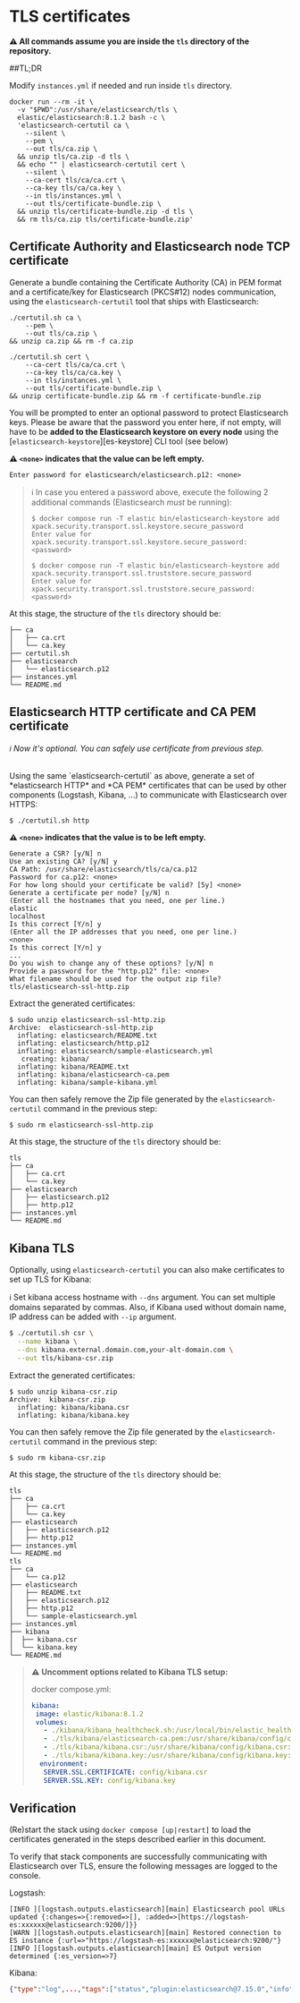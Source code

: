 # TLS certificates

**:warning: All commands assume you are inside the `tls` directory of the repository.**

##TL;DR

Modify `instances.yml` if needed and run inside `tls` directory.
```shell
docker run --rm -it \
  -v "$PWD":/usr/share/elasticsearch/tls \
  elastic/elasticsearch:8.1.2 bash -c \
  'elasticsearch-certutil ca \
    --silent \
    --pem \
    --out tls/ca.zip \
  && unzip tls/ca.zip -d tls \
  && echo "" | elasticsearch-certutil cert \
    --silent \
    --ca-cert tls/ca/ca.crt \
    --ca-key tls/ca/ca.key \
    --in tls/instances.yml \
    --out tls/certificate-bundle.zip \
  && unzip tls/certificate-bundle.zip -d tls \
  && rm tls/ca.zip tls/certificate-bundle.zip'
```

## Certificate Authority and Elasticsearch node TCP certificate

Generate a bundle containing the Certificate Authority (CA) in PEM format and a certificate/key for Elasticsearch (PKCS#12) nodes communication, using the `elasticsearch-certutil` tool that ships with Elasticsearch:

```shell
./certutil.sh ca \
    --pem \
    --out tls/ca.zip \
&& unzip ca.zip && rm -f ca.zip

./certutil.sh cert \
    --ca-cert tls/ca/ca.crt \
    --ca-key tls/ca/ca.key \
    --in tls/instances.yml \
    --out tls/certificate-bundle.zip \
&& unzip certificate-bundle.zip && rm -f certificate-bundle.zip
```

You will be prompted to enter an optional password to protect Elasticsearch keys. Please be aware that
the password you enter here, if not empty, will have to be **added to the Elasticsearch keystore on every node** using
the [`elasticsearch-keystore`][es-keystore] CLI tool (see below)

**:warning: `<none>` indicates that the value can be left empty.**

```none
Enter password for elasticsearch/elasticsearch.p12: <none>
```

> :information_source: In case you entered a password above, execute the following 2 additional commands (Elasticsearch
> *must* be running):
>
> ```console
> $ docker compose run -T elastic bin/elasticsearch-keystore add xpack.security.transport.ssl.keystore.secure_password
> Enter value for xpack.security.transport.ssl.keystore.secure_password: <password>
> ```
>
> ```console
> $ docker compose run -T elastic bin/elasticsearch-keystore add xpack.security.transport.ssl.truststore.secure_password
> Enter value for xpack.security.transport.ssl.truststore.secure_password: <password>
> ```

At this stage, the structure of the `tls` directory should be:

```tree
├── ca
│   ├── ca.crt
│   └── ca.key
├── certutil.sh
├── elasticsearch
│   └── elasticsearch.p12
├── instances.yml
└── README.md
```

## Elasticsearch HTTP certificate and CA PEM certificate
*:information_source: Now it's optional. You can safely use certificate from previous step.*


</br>
Using the same `elasticsearch-certutil` as above, generate a set of *elasticsearch HTTP* and *CA PEM* certificates that can be used by other
components (Logstash, Kibana, ...) to communicate with Elasticsearch over HTTPS:

```bash
$ ./certutil.sh http
```

**:warning: `<none>` indicates that the value is to be left empty.**

```none
Generate a CSR? [y/N] n
Use an existing CA? [y/N] y
CA Path: /usr/share/elasticsearch/tls/ca/ca.p12
Password for ca.p12: <none>
For how long should your certificate be valid? [5y] <none>
Generate a certificate per node? [y/N] n
(Enter all the hostnames that you need, one per line.)
elastic
localhost
Is this correct [Y/n] y
(Enter all the IP addresses that you need, one per line.)
<none>
Is this correct [Y/n] y
...
Do you wish to change any of these options? [y/N] n
Provide a password for the "http.p12" file: <none>
What filename should be used for the output zip file? tls/elasticsearch-ssl-http.zip
```

Extract the generated certificates:

```console
$ sudo unzip elasticsearch-ssl-http.zip
Archive:  elasticsearch-ssl-http.zip
  inflating: elasticsearch/README.txt
  inflating: elasticsearch/http.p12
  inflating: elasticsearch/sample-elasticsearch.yml
   creating: kibana/
  inflating: kibana/README.txt
  inflating: kibana/elasticsearch-ca.pem
  inflating: kibana/sample-kibana.yml
```

You can then safely remove the Zip file generated by the `elasticsearch-certutil` command in the previous step:

```console
$ sudo rm elasticsearch-ssl-http.zip
```

At this stage, the structure of the `tls` directory should be:

```tree
tls
├── ca
│   ├── ca.crt
│   └── ca.key
├── elasticsearch
│   ├── elasticsearch.p12
│   ├── http.p12
├── instances.yml
└── README.md
```

## Kibana TLS

Optionally, using `elasticsearch-certutil` you can also make certificates to set up TLS for Kibana:

:information_source: Set kibana access hostname with `--dns` argument. You can set multiple domains separated by commas. Also, if Kibana used without domain name, IP address can be added with `--ip` argument.

```bash
$ ./certutil.sh csr \
  --name kibana \
  --dns kibana.external.domain.com,your-alt-domain.com \
  --out tls/kibana-csr.zip
```

Extract the generated certificates:

```console
$ sudo unzip kibana-csr.zip
Archive:  kibana-csr.zip
  inflating: kibana/kibana.csr       
  inflating: kibana/kibana.key
```

You can then safely remove the Zip file generated by the `elasticsearch-certutil` command in the previous step:

```console
$ sudo rm kibana-csr.zip
```

At this stage, the structure of the `tls` directory should be:

```tree
tls
├── ca
│   ├── ca.crt
│   └── ca.key
├── elasticsearch
│   ├── elasticsearch.p12
│   ├── http.p12
├── instances.yml
└── README.md
tls
├── ca
│   └── ca.p12
├── elasticsearch
│   ├── README.txt
│   ├── elasticsearch.p12
│   ├── http.p12
│   └── sample-elasticsearch.yml
├── instances.yml
├── kibana
│  ├── kibana.csr
│  └── kibana.key
└── README.md
```

>**:warning: Uncomment options related to Kibana TLS setup:**
>
>docker compose.yml:
>
>```yaml
>kibana:
>  image: elastic/kibana:8.1.2
>  volumes:
>    - ./kibana/kibana_healthcheck.sh:/usr/local/bin/elastic_healthcheck:ro #Kibana healthcheck script
>    - ./tls/kibana/elasticsearch-ca.pem:/usr/share/kibana/config/ca.crt:ro #Elastic CA
>    - ./tls/kibana/kibana.csr:/usr/share/kibana/config/kibana.csr:ro # Kibana CRT
>    - ./tls/kibana/kibana.key:/usr/share/kibana/config/kibana.key:ro # Kibana CRT Key
>   environment:
>    SERVER.SSL.CERTIFICATE: config/kibana.csr
>    SERVER.SSL.KEY: config/kibana.key
>```
>


## Verification

(Re)start the stack using `docker compose [up|restart]` to load the certificates generated in the steps described
earlier in this document.

To verify that stack components are successfully communicating with Elasticsearch over TLS, ensure the following
messages are logged to the console.

Logstash:

```log
[INFO ][logstash.outputs.elasticsearch][main] Elasticsearch pool URLs updated {:changes=>{:removed=>[], :added=>[https://logstash-es:xxxxxx@elasticsearch:9200/]}}
[WARN ][logstash.outputs.elasticsearch][main] Restored connection to ES instance {:url=>"https://logstash-es:xxxxxx@elasticsearch:9200/"}
[INFO ][logstash.outputs.elasticsearch][main] ES Output version determined {:es_version=>7}
```

Kibana:

```json
{"type":"log",...,"tags":["status","plugin:elasticsearch@7.15.0","info"],...,"message":"Status changed from yellow to green - Ready","prevState":"yellow","prevMsg":"Waiting for Elasticsearch"}
```
